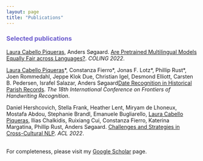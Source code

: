 ```yaml
---
layout: page
title: "Publications"
---
```

<h3 style="color:SlateBlue;">Selected publications</h3>

<p><u>Laura Cabello Piqueras</u>, Anders Søgaard. <a href="https://aclanthology.org/2022.coling-1.318/">Are Pretrained Multilingual Models Equally Fair across Languages?</a>. <i>COLING 2022</i>.</p>

<p><u>Laura Cabello Piqueras</u>*, Constanza Fierro*, Jonas F. Lotz*, Phillip Rust*, Joen Rommedahl, Jeppe Klok Due, Christian Igel, Desmond Elliott, Carsten B. Pedersen, Israfel Salazar, Anders Søgaard<a href="https://link.springer.com/chapter/10.1007/978-3-031-21648-0_4">Date Recognition in Historical Parish Records</a>. <i>The 18th International Conference on Frontiers of Handwriting Recognition</i>.</p>

<p>Daniel Hershcovich, Stella Frank, Heather Lent, Miryam de Lhoneux, Mostafa Abdou, Stephanie Brandl, Emanuele Bugliarello, <u>Laura Cabello Piqueras</u>, Ilias Chalkidis, Ruixiang Cui, Constanza Fierro, Katerina Margatina, Phillip Rust, Anders Søgaard. <a href="https://arxiv.org/abs/2203.10020">Challenges and Strategies in Cross-Cultural NLP</a>. <i>ACL 2022</i>.</p>

<br>
For completeness, please visit my <a href="https://scholar.google.com/citations?user=D4rwYOcAAAAJ&hl=en">Google Scholar</a> page.
